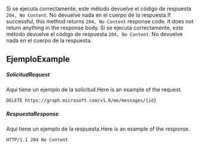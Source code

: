 <span data-ttu-id="8532f-p102">Si se ejecuta correctamente, este método devuelve el código de respuesta `204, No Content`. No devuelve nada en el cuerpo de la respuesta.</span><span class="sxs-lookup"><span data-stu-id="8532f-p102">If successful, this method returns `204, No Content` response code. It does not return anything in the response body.</span></span>
Si se ejecuta correctamente, este método devuelve el código de respuesta `204, No Content`. No devuelve nada en el cuerpo de la respuesta.

## <span data-ttu-id="8532f-119">Ejemplo</span><span class="sxs-lookup"><span data-stu-id="8532f-119">Example</span></span>
<a id="example" class="xliff"></a>
##### <span data-ttu-id="8532f-120">Solicitud</span><span class="sxs-lookup"><span data-stu-id="8532f-120">Request</span></span>
<a id="request" class="xliff"></a>
<span data-ttu-id="8532f-121">Aquí tiene un ejemplo de la solicitud.</span><span class="sxs-lookup"><span data-stu-id="8532f-121">Here is an example of the request.</span></span>
<!-- {
  "blockType": "request",
  "name": "delete_message"
}-->
```http
DELETE https://graph.microsoft.com/v1.0/me/messages/{id}
```
##### <span data-ttu-id="8532f-122">Respuesta</span><span class="sxs-lookup"><span data-stu-id="8532f-122">Response</span></span>
<a id="response" class="xliff"></a>
<span data-ttu-id="8532f-123">Aquí tiene un ejemplo de la respuesta.</span><span class="sxs-lookup"><span data-stu-id="8532f-123">Here is an example of the response.</span></span> 
<!-- {
  "blockType": "response",
  "truncated": true
} -->
```http
HTTP/1.1 204 No Content
```
<!-- uuid: 8fcb5dbc-d5aa-4681-8e31-b001d5168d79
2015-10-25 14:57:30 UTC -->
<!-- {
  "type": "#page.annotation",
  "description": "Delete message",
  "keywords": "",
  "section": "documentation",
  "tocPath": ""
}-->